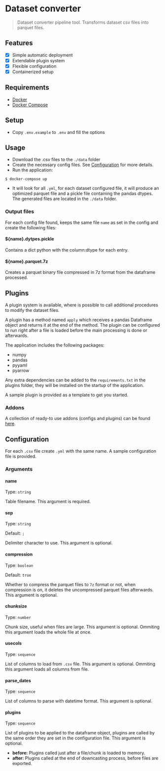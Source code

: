 # Dataset converter

> Dataset converter pipeline tool. Transforms dataset csv files into parquet files.

## Features

- [x] Simple automatic deployment
- [x] Extendable plugin system
- [x] Flexible configuration
- [x] Containerized setup

## Requirements

- [Docker](https://www.docker.com/get-started)
- [Docker Compose](https://docs.docker.com/compose/install/)

## Setup

- Copy `.env.example` to `.env` and fill the options

## Usage

- Download the .csv files to the `./data` folder
- Create the necessary config files. See [Configuration](#configuration) for more details.
- Run the application:
```shell
$ docker-compose up
```
- It will look for all `.yml`, for each dataset configured file, it will produce an optimized parquet file and a pickle file containing the pandas dtypes. The generated files are located in the `./data` folder.

### Output files
For each config file found, keeps the same file `name` as set in the config and create the following files:

#### ${name}.dytpes.pickle
Contains a dict python with the column:dtype for each entry.

#### ${name}.parquet.7z
Creates a parquet binary file compressed in 7z format from the dataframe processed.

## Plugins

A plugin system is available, where is possible to call additional procedures to modify the dataset files.

A plugin has a method named `apply` which receives a pandas Dataframe object and returns it at the end of the method. The plugin can be configured to run right after a file is loaded before the main processing is done or afterwards. 

The application includes the following packages:
- numpy
- pandas
- pyyaml
- pyarrow

Any extra dependencies can be added to the `requirements.txt` in the plugins folder, they will be installed on the startup of the application.

A sample plugin is provided as a template to get you started.

### Addons

A collection of ready-to use addons (configs and plugins) can be found [here](https://github.com/greenhub-project/dataset-converter-addons).

## Configuration

For each `.csv` file create `.yml` with the same name. A sample configuration file is provided.

### Arguments

#### name

Type: `string`

Table filename. This argument is required.

#### sep

Type: `string`

Default: `;`

Delimiter character to use. This argument is optional.

#### compression

Type: `boolean`

Default: `true`

Whether to compress the parquet files to `7z` format or not, when compression is on, it deletes the uncompressed parquet files afterwards. This argument is optional.

#### chunksize

Type: `number`

Chunk size, useful when files are large. This argument is optional. Ommiting this argument loads the whole file at once.

#### usecols

Type: `sequence`

List of columns to load from `.csv` file. This argument is optional. Ommiting this argument loads all columns from file.

#### parse_dates

Type: `sequence`

List of columns to parse with datetime format. This argument is optional.

#### plugins

Type: `sequence`

List of plugins to be applied to the dataframe object, plugins are called by the same order they are set in the configuration file. This argument is optional.

- **before:** Plugins called just after a file/chunk is loaded to memory.
- **after:** Plugins called at the end of downcasting process, before files are exported.
